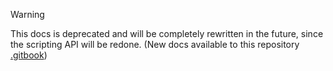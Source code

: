 > [!WARNING]
> This docs is deprecated and will be completely rewritten in the future, since the scripting API will be redone. (New docs available to this repository <a href="https://github.com/SR3-MP/.gitbook">.gitbook</a>)
